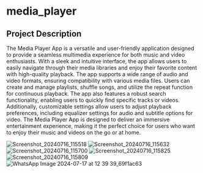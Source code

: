 # media_player

## Project Description

The Media Player App is a versatile and user-friendly application designed to
provide a seamless multimedia experience for both music and video enthusiasts.
With a sleek and intuitive interface, the app allows users to easily navigate 
through their media libraries and enjoy their favorite content with high-quality
playback. The app supports a wide range of audio and video formats, ensuring
compatibility with various media files. Users can create and manage playlists,
shuffle songs, and utilize the repeat function for continuous playback. The app
also features a robust search functionality, enabling users to quickly find
specific tracks or videos. Additionally, customizable settings allow users to
adjust playback preferences, including equalizer settings for audio and subtitle
options for video. The Media Player App is designed to deliver an immersive 
entertainment experience, making it the perfect choice for users who want to
enjoy their music and videos on the go or at home.

![Screenshot_20240716_115518](https://github.com/user-attachments/assets/d9a01d47-c3ab-4c78-acfd-c3fe7235be7f)
![Screenshot_20240716_115632](https://github.com/user-attachments/assets/bea591b8-61d5-4200-abe0-41a6be589594)
![Screenshot_20240716_115700](https://github.com/user-attachments/assets/09da6daa-e2e0-42b3-a948-cc5fb275a73e)
![Screenshot_20240716_115825](https://github.com/user-attachments/assets/5637e498-ec3a-4822-b63b-330e2a6100fa)
![Screenshot_20240716_115809](https://github.com/user-attachments/assets/21817bc7-dd0f-4d66-83df-732da059b681)
![WhatsApp Image 2024-07-17 at 12 39 39_69f1ac63](https://github.com/user-attachments/assets/9f7c5bb9-138f-4728-b64a-213682dcc134)


